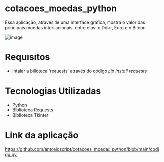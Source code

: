 # cotacoes_moedas_python
Essa aplicação, através de uma interface gráfica, mostra o valor das principais moedas internacionais, entre elas: o Dólar, Euro e o Bitcon

![image](https://user-images.githubusercontent.com/10932478/170584192-8ec8c768-9c32-4595-89d9-34ce461af8a7.png)

# Requisitos
- intalar a bilioteca 'requests' através do código *pip install requests*

# Tecnologias Utilizadas
- Python
- Biblioteca Requests
- Biblioteca Tkinter

# Link da aplicação
https://github.com/antonioscript/cotacoes_moedas_python/blob/main/codigo.py
